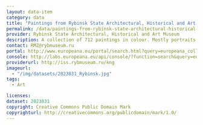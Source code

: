 ```yaml
---
layout: data-item
category: data
title: "Paintings from Rybinsk State Architectural, Historical and Art Museum"
permalink: /data/paintings-from-rybinsk-state-architectural-historical-and-art-museum
provider: Rybinsk State Architectural, Historical and Art Museum
description: A collection of 712 paintings in colour. Mostly portraits and historic events. 
contact: RMZ@rybmuseum.ru
portal: http://www.europeana.eu/portal/search.html?query=europeana_collectionName:2023831*&qf=painting&qf=REUSABILITY:open&rows=24
console: http://labs.europeana.eu/api/console/?function=search&query=europeana_collectionName:2023831*&qf=painting&qf=REUSABILITY:open&rows=24
providerurl: http://iss.rybmuseum.ru/kng
imageurl:
  - "/img/datasets/2023831_Rybinsk.jpg"
tags:
  - Art

licenses:
dataset: 2023831
copyright: Creative Commons Public Domain Mark
copyrighturl: http://creativecommons.org/publicdomain/mark/1.0/
---
```

